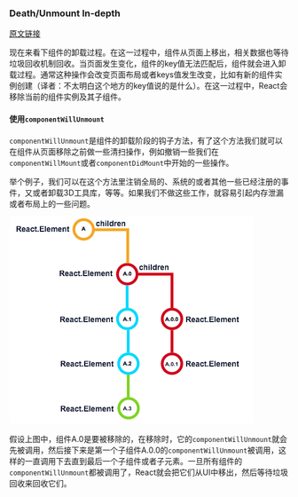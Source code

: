 ### Death/Unmount In-depth

[原文链接](https://developmentarc.gitbooks.io/react-indepth/content/life_cycle/death_unmounting_indepth.html)

​	现在来看下组件的卸载过程。在这一过程中，组件从页面上移出，相关数据也等待垃圾回收机制回收。当页面发生变化，组件的key值无法匹配后，组件就会进入卸载过程。通常这种操作会改变页面布局或者keys值发生改变，比如有新的组件实例创建（译者：不太明白这个地方的key值说的是什么）。在这一过程中，React会移除当前的组件实例及其子组件。

#### 使用`componentWillUnmount`

​	`componentWillUnmount`是组件的卸载阶段的钩子方法，有了这个方法我们就可以在组件从页面移除之前做一些清扫操作，例如撤销一些我们在`componentWillMount`或者`componentDidMount`中开始的一些操作。

​	举个例子，我们可以在这个方法里注销全局的、系统的或者其他一些已经注册的事件，又或者卸载3D工具库，等等。如果我们不做这些工作，就容易引起内存泄漏或者布局上的一些问题。

![componentWillUnmount](./img/201807122058.png)

​	假设上图中，组件A.0是要被移除的，在移除时，它的`componentWillUnmount`就会先被调用，然后接下来是第一个子组件A.0.0的`componentWillUnmount`被调用，这样的一直调用下去直到最后一个子组件或者子元素。一旦所有组件的`componentWillUnmount`都被调用了，React就会把它们从UI中移出，然后等待垃圾回收来回收它们。